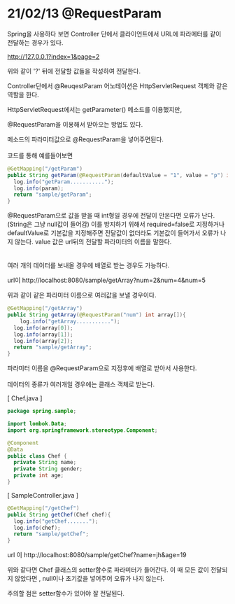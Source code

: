 # 21/02/13 @RequestParam

Spring을 사용하다 보면 Controller 단에서 클라이언트에서 URL에 파라메터를 같이 전달하는 경우가 있다.

http://127.0.0.1?index=1&page=2

위와 같이 '?' 뒤에 전달할 값들을 작성하여 전달한다.

Controller단에서 @ReuqestParam 어노테이션은 HttpServletRequest 객체와 같은 역할을 한다.

HttpServletRequest에서는 getParameter() 메소드를 이용했지만,

@RequestParam을 이용해서 받아오는 방법도 있다.

메소드의 파라미터값으로 @RequestParam을 넣어주면된다.
<br><br>
코드를 통해 예를들어보면

```java
@GetMapping("/getParam")
public String getParam(@RequestParam(defaultValue = "1", value = "p") int param){
  log.info("getParam...........");
  log.info(param);
  return "sample/getParam";
}
```

@RequestParam으로 값을 받을 때 int형일 경우에 전달이 안온다면 오류가 난다. (String은 그냥 null값이 들어감) 이를 방지하기 위해서 required=false로 지정하거나 defaultValue로 기본값을 지정해주면 전달값이 없더라도 기본값이 들어가서 오류가 나지 않는다. value 값은 url뒤의 전달할 파라미터의 이름을 말한다.  
<br><br>
여러 개의 데이터를 보내올 경우에 배열로 받는 경우도 가능하다.

url이 http://localhost:8080/sample/getArray?num=2&num=4&num=5 

위과 같이 같은 파라미터 이름으로 여러값을 보낼 경우이다.

```java
@GetMapping("/getArray")
public String getArray(@RequestParam("num") int array[]){
	log.info("getArray...........");
  log.info(array[0]);
  log.info(array[1]);
  log.info(array[2]);
  return "sample/getArray";
}
```

파라미터 이름을 @RequestParam으로 지정후에 배열로 받아서 사용한다.
<br><br>
데이터의 종류가 여러개일 경우에는 클래스 객체로 받는다.

[ Chef.java ]

```java
package spring.sample;

import lombok.Data;
import org.springframework.stereotype.Component;

@Component
@Data
public class Chef {
  private String name;
  private String gender;
  private int age;
}
```

[ SampleController.java ]

```java
@GetMapping("/getChef")
public String getChef(Chef chef){
  log.info("getChef.......");
  log.info(chef);
  return "sample/getChef";
}
```

url 이 http://localhost:8080/sample/getChef?name=jh&age=19

위와 같다면 Chef 클래스의 setter함수로 파라미터가 들어간다. 이 때 모든 값이 전달되지 않았다면 , null이나 초기값을 넣어주어 오류가 나지 않는다.

주의할 점은 setter함수가 있어야 잘 전달된다.